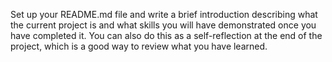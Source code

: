 Set up your README.md file and write a brief introduction describing what the current project is and what skills you will have demonstrated once you have completed it. You can also do this as a self-reflection at the end of the project, which is a good way to review what you have learned.
